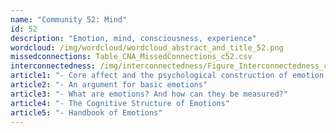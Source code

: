 ```yaml
---
name: "Community 52: Mind"
id: 52
description: "Emotion, mind, consciousness, experience"
wordcloud: /img/wordcloud/wordcloud_abstract_and_title_52.png
missedconnections: Table_CNA_MissedConnections_c52.csv
interconnectedness: /img/interconnectedness/Figure_Interconnectedness_c52.png
article1: "- Core affect and the psychological construction of emotion."
article2: "- An argument for basic emotions"
article3: "- What are emotions? And how can they be measured?"
article4: "- The Cognitive Structure of Emotions"
article5: "- Handbook of Emotions"
---
```

